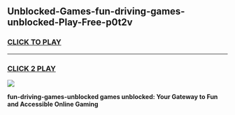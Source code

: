 
## Unblocked-Games-fun-driving-games-unblocked-Play-Free-p0t2v
<h3>
<a href="https://premium76.site?title=fun-driving-games-unblocked&ref=10A">CLICK TO PLAY</a></h3>
<hr>

<h3>
<a href="https://premium76.site?title=fun-driving-games-unblocked&ref=10A">CLICK 2 PLAY</a>
  
</h3>

<a href="https://premium76.site?title=fun-driving-games-unblocked&ref=10A"><img src="https://clearcache.store/games.png"></a>


**fun-driving-games-unblocked games unblocked: Your Gateway to Fun and Accessible Online Gaming**

